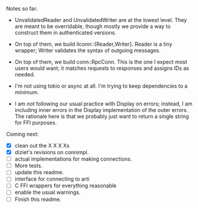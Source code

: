 

Notes so far:

 * UnvalidatedReader and UnvalidatedWriter are at the lowest level.
   They are meant to be overridable, though mostly we provide a way to construct them
   in authenticated versions.

 * On top of them, we build llconn::{Reader,Writer}.  Reader is a tiny wrapper; Writer validates the
   syntax of outgoing messages.

 * On top of them, we build conn::RpcConn.  This is the one I expect most users would want; it
   matches requests to responses and assigns IDs as needed.

 * I'm not using tokio or async at all.  I'm trying to keep dependencies to a minimum.

 * I am *not* following our usual practice with Display on errors; instead, I am including
   inner errors in the Display implementation of the outer errors.  The rationale here
   is that we probably just want to return a single string for FFI purposes.


 Coming next:
 * [x] clean out the X X X Xs
 * [x] diziet's revisions on connimpl.
 * [ ] actual implementations for making connections.
 * [ ] More tests.
 * [ ] update this readme.
 * [ ] interface for connecting to arti
 * [ ] C FFI wrappers for everything reasonable
 * [ ] enable the usual warnings.
 * [ ] Finish this readme.
